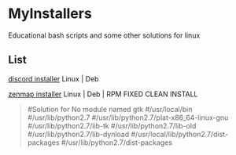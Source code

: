 # MyInstallers
Educational bash scripts and some other solutions for linux

## List
[discord installer](https://github.com/kh4xi/MyInstallers/blob/main/discord_installer.sh) Linux | Deb

[zenmap installer](https://github.com/kh4xi/MyInstallers/blob/main/zenmap_installer.sh) Linux | Deb | RPM FIXED CLEAN INSTALL
> #Solution for No module named gtk
> #/usr/local/bin
> #/usr/lib/python2.7
> #/usr/lib/python2.7/plat-x86_64-linux-gnu
> #/usr/lib/python2.7/lib-tk
> #/usr/lib/python2.7/lib-old
> #/usr/lib/python2.7/lib-dynload
> #/usr/local/lib/python2.7/dist-packages
> #/usr/lib/python2.7/dist-packages

